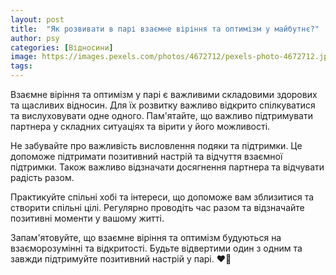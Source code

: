```yaml
---
layout: post
title:  "Як розвивати в парі взаємне віріння та оптимізм у майбутнє?"
author: psy
categories: [Відносини]
image: https://images.pexels.com/photos/4672712/pexels-photo-4672712.jpeg?auto=compress&cs=tinysrgb&fit=crop&h=627&w=1200
tags: 
---
```


Взаємне віріння та оптимізм у парі є важливими складовими здорових та щасливих відносин. Для їх розвитку важливо відкрито спілкуватися та вислуховувати одне одного. Пам'ятайте, що важливо підтримувати партнера у складних ситуаціях та вірити у його можливості.

Не забувайте про важливість висловлення подяки та підтримки. Це допоможе підтримати позитивний настрій та відчуття взаємної підтримки. Також важливо відзначати досягнення партнера та відчувати радість разом.

Практикуйте спільні хобі та інтереси, що допоможе вам зблизитися та створити спільні цілі. Регулярно проводіть час разом та відзначайте позитивні моменти у вашому житті.

Запам'ятовуйте, що взаємне віріння та оптимізм будуються на взаєморозумінні та відкритості. Будьте відвертими один з одним та завжди підтримуйте позитивний настрій у парі. ❤️🌟


